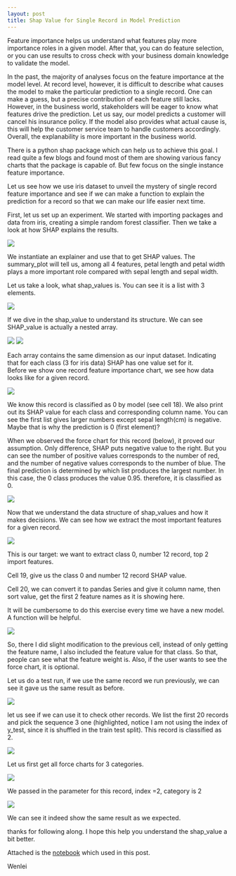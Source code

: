 ```yaml
---
layout: post
title: Shap Value for Single Record in Model Prediction
---
```


Feature importance helps us understand what features play more importance roles in a given model. After that, you can do feature selection, or you can use results to cross check with your business domain knowledge to validate the model.  

In the past, the majority of analyses focus on the feature importance at the model level. At record level, however, it is difficult to describe what causes the model to make the particular prediction to a single record. One can make a guess, but a precise contribution of each feature still lacks.  However, in the business world, stakeholders will be eager to know what features drive the prediction. Let us say, our model predicts a customer will cancel his insurance policy. If the model also provides what actual cause is, this will help the customer service team to handle customers accordingly. Overall, the explanability is more important in the business world.  

There is a python shap package which can help us to achieve this goal. I read quite a few blogs and found most of them are showing various fancy charts that the package is capable of. But few focus on the single instance feature importance.  

Let us see how we use iris dataset to unveil the mystery of single record feature importance and see if we can make a function to explain the prediction for a record so that we can make our life easier next time.  

First, let us set up an experiment. We started with importing packages and data from iris, creating a simple random forest classifier. Then we take a look at how SHAP explains the results.  

<img src="/images/blog58/1summaryplot.jpg">    

We instantiate an explainer and use that to get SHAP values. The summary_plot will tell us, among all 4 features, petal length and petal width plays a more important role compared with sepal length and sepal width.  

Let us take a look, what shap_values is. You can see it is a list with 3 elements.  

<img src="/images/blog58/1.5shap_value.png">   

If we dive in the shap_value to understand its structure. We can see SHAP_value is actually a nested array.   

<img src="/images/blog58/2nest_array.JPG">   

<img src="/images/blog58/3shap_value.png">  

Each array contains the same dimension as our input dataset.  Indicating that for each class (3 for iris data) SHAP has one value set for it.     
Before we show one record feature importance chart, we see how data looks like for a given record.   

<img src="/images/blog58/4onesamplevalue.JPG">  

We know this record is classified as 0 by model (see cell 18).  We also print out its SHAP value for each class and corresponding column name.  You can see the first list gives larger numbers except sepal length(cm) is negative.  Maybe that is why the prediction is 0 (first element)?   

When we observed the force chart for this record (below), it proved our assumption. Only difference, SHAP puts negative value to the right. But you can see the number of positive values corresponds to the number of red, and the number of negative values corresponds to the number of blue. The  final prediction is determined by which list produces the largest number. In this case, the 0 class produces the value 0.95. therefore, it is classified as 0.   

<img src="/images/blog58/5single_feature_importance_chart.JPG"> 

Now that we understand the data structure of shap_values and how it makes decisions.  We can see how we extract the most important features for a given record.  

<img src="/images/blog58/6_get_feature_name.JPG">   

This is our target: we want to extract class 0, number 12 record, top 2 import features.  

Cell 19, give us the class 0 and number 12 record SHAP value.  

Cell 20, we can convert it to pandas Series and give it column name, then sort value, get the first 2 feature names as it is showing here.  
 
It will be cumbersome to do this exercise every time we have a new model. A function will be helpful.  

<img src="/images/blog58/7.create_function.JPG">   

So, there I did slight modification to the previous cell, instead of only getting the feature name, I also included the feature value for that class. So that, people can see what the feature weight is. Also, if the user wants to see the force chart, it is optional.  

Let us do a test run,  if we use the same record we run previously, we can see it gave us the same result as before.  

<img src="/images/blog58/8verfication1.JPG">  

let us see if we can use it to check other records.  We list the first 20 records and pick the sequence 3 one (highlighted, notice I am not using the index of y_test, since it is shuffled in the train test split).  This record is classified as 2.   

<img src="/images/blog58/9.another_rec.JPG">   

Let us first get all force charts for 3 categories.  

<img src="/images/blog58/10another_example.JPG">   

We passed in the parameter for this record, index =2, category is 2 

<img src="/images/blog58/11result.JPG">  

We can see it indeed show the same result as we expected. 

thanks for following along. I hope this help you understand the shap_value a bit better.

Attached is the [notebook](/Files/shap_explanibility2.ipynb) which used in this post.

Wenlei

